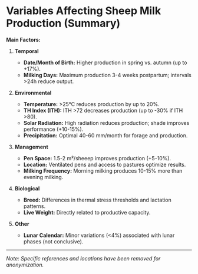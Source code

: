 # Variables Affecting Sheep Milk Production (Summary)

**Main Factors:**
1. **Temporal**
   - **Date/Month of Birth:** Higher production in spring vs. autumn (up to +17%).
   - **Milking Days:** Maximum production 3-4 weeks postpartum; intervals >24h reduce output.

2. **Environmental**
   - **Temperature:** >25°C reduces production by up to 20%.
   - **TH Index (ITH):** ITH >72 decreases production (up to -30% if ITH >80).
   - **Solar Radiation:** High radiation reduces production; shade improves performance (+10-15%).
   - **Precipitation:** Optimal 40-60 mm/month for forage and production.

3. **Management**
   - **Pen Space:** 1.5-2 m²/sheeep improves production (+5-10%).
   - **Location:** Ventilated pens and access to pastures optimize results.
   - **Milking Frequency:** Morning milking produces 10-15% more than evening milking.

4. **Biological**
   - **Breed:** Differences in thermal stress thresholds and lactation patterns.
   - **Live Weight:** Directly related to productive capacity.

5. **Other**
   - **Lunar Calendar:** Minor variations (<4%) associated with lunar phases (not conclusive).

---
*Note: Specific references and locations have been removed for anonymization.*
